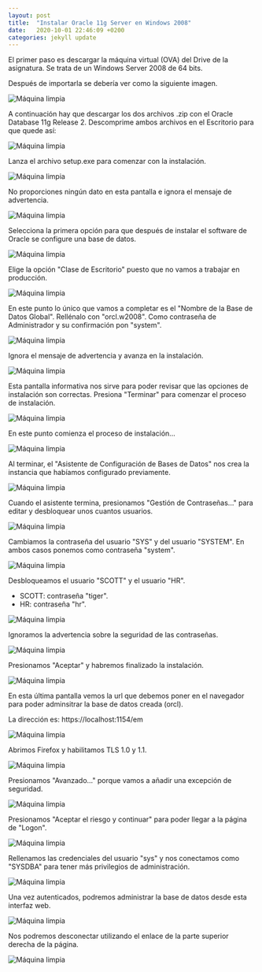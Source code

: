 ```yaml
---
layout: post
title:  "Instalar Oracle 11g Server en Windows 2008"
date:   2020-10-01 22:46:09 +0200
categories: jekyll update
---
```

El primer paso es descargar la máquina virtual (OVA) del Drive de la asignatura. Se trata de un Windows Server 2008 de 64 bits.

Después de importarla se debería ver como la siguiente imagen.

![Máquina limpia](/assets/w2008_oracle_instalacion/1.png)

A continuación hay que descargar los dos archivos .zip con el Oracle Database 11g Release 2. Descomprime ambos archivos en el Escritorio para que quede así:

![Máquina limpia](/assets/w2008_oracle_instalacion/2.png)

Lanza el archivo setup.exe para comenzar con la instalación.

![Máquina limpia](/assets/w2008_oracle_instalacion/3.png)

No proporciones ningún dato en esta pantalla e ignora el mensaje de advertencia.

![Máquina limpia](/assets/w2008_oracle_instalacion/4.png)

Selecciona la primera opción para que después de instalar el software de Oracle se configure una base de datos.

![Máquina limpia](/assets/w2008_oracle_instalacion/5.png)

Elige la opción "Clase de Escritorio" puesto que no vamos a trabajar en producción.

![Máquina limpia](/assets/w2008_oracle_instalacion/6.png)

En este punto lo único que vamos a completar es el "Nombre de la Base de Datos Global". Rellénalo con "orcl.w2008". Como contraseña de Administrador y su confirmación pon "system".

![Máquina limpia](/assets/w2008_oracle_instalacion/7.png)

Ignora el mensaje de advertencia y avanza en la instalación.

![Máquina limpia](/assets/w2008_oracle_instalacion/8.png)

Esta pantalla informativa nos sirve para poder revisar que las opciones de instalación son correctas. Presiona "Terminar" para comenzar el proceso de instalación.

![Máquina limpia](/assets/w2008_oracle_instalacion/9.png)

En este punto comienza el proceso de instalación...

![Máquina limpia](/assets/w2008_oracle_instalacion/10.png)

Al terminar, el "Asistente de Configuración de Bases de Datos" nos crea la instancia que habíamos configurado previamente.

![Máquina limpia](/assets/w2008_oracle_instalacion/11.png)

Cuando el asistente termina, presionamos "Gestión de Contraseñas..." para editar y desbloquear unos cuantos usuarios.

![Máquina limpia](/assets/w2008_oracle_instalacion/12.png)

Cambiamos la contraseña del usuario "SYS" y del usuario "SYSTEM". En ambos casos ponemos como contraseña "system".

![Máquina limpia](/assets/w2008_oracle_instalacion/13.png)

Desbloqueamos el usuario "SCOTT" y el usuario "HR".
* SCOTT: contraseña "tiger".
* HR: contraseña "hr".

![Máquina limpia](/assets/w2008_oracle_instalacion/14.png)

Ignoramos la advertencia sobre la seguridad de las contraseñas.

![Máquina limpia](/assets/w2008_oracle_instalacion/15.png)

Presionamos "Aceptar" y habremos finalizado la instalación.

![Máquina limpia](/assets/w2008_oracle_instalacion/16.png)

En esta última pantalla vemos la url que debemos poner en el navegador para poder adminsitrar la base de datos creada (orcl).

La dirección es: https://localhost:1154/em

![Máquina limpia](/assets/w2008_oracle_instalacion/17.png)

Abrimos Firefox y habilitamos TLS 1.0 y 1.1.

![Máquina limpia](/assets/w2008_oracle_instalacion/18.png)

Presionamos "Avanzado..." porque vamos a añadir una excepción de seguridad.

![Máquina limpia](/assets/w2008_oracle_instalacion/19.png)

Presionamos "Aceptar el riesgo y continuar" para poder llegar a la página de "Logon".

![Máquina limpia](/assets/w2008_oracle_instalacion/20.png)

Rellenamos las credenciales del usuario "sys" y nos conectamos como "SYSDBA" para tener más privilegios de administración.

![Máquina limpia](/assets/w2008_oracle_instalacion/21.png)

Una vez autenticados, podremos administrar la base de datos desde esta interfaz web.

![Máquina limpia](/assets/w2008_oracle_instalacion/22.png)

Nos podremos desconectar utilizando el enlace de la parte superior derecha de la página.


![Máquina limpia](/assets/w2008_oracle_instalacion/23.png)
